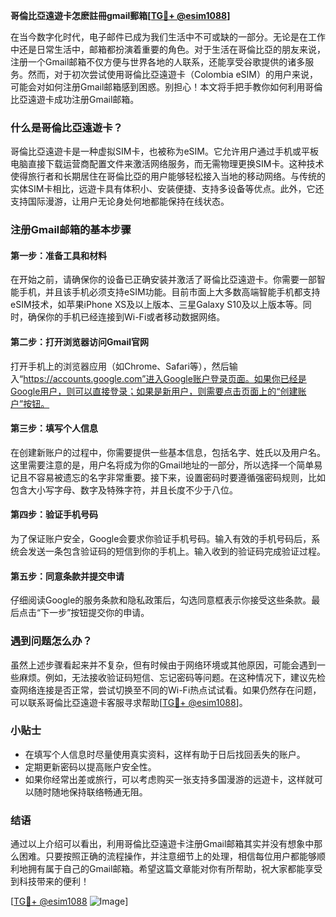 **哥倫比亞遠遊卡怎麽註冊gmail郵箱[[TG💪+ @esim1088](https://t.me/s/esim1088)]**

在当今数字化时代，电子邮件已成为我们生活中不可或缺的一部分。无论是在工作中还是日常生活中，邮箱都扮演着重要的角色。对于生活在哥倫比亞的朋友来说，注册一个Gmail邮箱不仅方便与世界各地的人联系，还能享受谷歌提供的诸多服务。然而，对于初次尝试使用哥倫比亞遠遊卡（Colombia eSIM）的用户来说，可能会对如何注册Gmail邮箱感到困惑。别担心！本文将手把手教你如何利用哥倫比亞遠遊卡成功注册Gmail邮箱。

### 什么是哥倫比亞遠遊卡？

哥倫比亞遠遊卡是一种虚拟SIM卡，也被称为eSIM。它允许用户通过手机或平板电脑直接下载运营商配置文件来激活网络服务，而无需物理更换SIM卡。这种技术使得旅行者和长期居住在哥倫比亞的用户能够轻松接入当地的移动网络。与传统的实体SIM卡相比，远遊卡具有体积小、安装便捷、支持多设备等优点。此外，它还支持国际漫游，让用户无论身处何地都能保持在线状态。

### 注册Gmail邮箱的基本步骤

#### 第一步：准备工具和材料

在开始之前，请确保你的设备已正确安装并激活了哥倫比亞遠遊卡。你需要一部智能手机，并且该手机必须支持eSIM功能。目前市面上大多数高端智能手机都支持eSIM技术，如苹果iPhone XS及以上版本、三星Galaxy S10及以上版本等。同时，确保你的手机已经连接到Wi-Fi或者移动数据网络。

#### 第二步：打开浏览器访问Gmail官网

打开手机上的浏览器应用（如Chrome、Safari等），然后输入“https://accounts.google.com”进入Google账户登录页面。如果你已经是Google用户，则可以直接登录；如果是新用户，则需要点击页面上的“创建账户”按钮。

#### 第三步：填写个人信息

在创建新账户的过程中，你需要提供一些基本信息，包括名字、姓氏以及用户名。这里需要注意的是，用户名将成为你的Gmail地址的一部分，所以选择一个简单易记且不容易被遗忘的名字非常重要。接下来，设置密码时要遵循强密码规则，比如包含大小写字母、数字及特殊字符，并且长度不少于八位。

#### 第四步：验证手机号码

为了保证账户安全，Google会要求你验证手机号码。输入有效的手机号码后，系统会发送一条包含验证码的短信到你的手机上。输入收到的验证码完成验证过程。

#### 第五步：同意条款并提交申请

仔细阅读Google的服务条款和隐私政策后，勾选同意框表示你接受这些条款。最后点击“下一步”按钮提交你的申请。

### 遇到问题怎么办？

虽然上述步骤看起来并不复杂，但有时候由于网络环境或其他原因，可能会遇到一些麻烦。例如，无法接收验证码短信、忘记密码等问题。在这种情况下，建议先检查网络连接是否正常，尝试切换至不同的Wi-Fi热点试试看。如果仍然存在问题，可以联系哥倫比亞遠遊卡客服寻求帮助[[TG💪+ @esim1088](https://t.me/s/esim1088)]。

### 小贴士

- 在填写个人信息时尽量使用真实资料，这样有助于日后找回丢失的账户。
- 定期更新密码以提高账户安全性。
- 如果你经常出差或旅行，可以考虑购买一张支持多国漫游的远遊卡，这样就可以随时随地保持联络畅通无阻。

### 结语

通过以上介绍可以看出，利用哥倫比亞遠遊卡注册Gmail邮箱其实并没有想象中那么困难。只要按照正确的流程操作，并注意细节上的处理，相信每位用户都能够顺利地拥有属于自己的Gmail邮箱。希望这篇文章能对你有所帮助，祝大家都能享受到科技带来的便利！

[[TG💪+ @esim1088](https://t.me/s/esim1088) ![Image](https://i.postimg.cc/4NQfJmqS/Snipaste-2025-05-13-00-14-12.png)]
